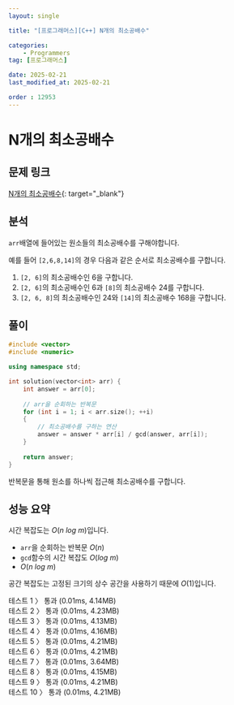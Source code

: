 ```yaml
---
layout: single

title: "[프로그래머스][C++] N개의 최소공배수"

categories:
    - Programmers
tag: [프로그래머스]

date: 2025-02-21
last_modified_at: 2025-02-21

order : 12953
---
```


# N개의 최소공배수

## 문제 링크

[N개의 최소공배수](https://school.programmers.co.kr/learn/courses/30/lessons/12953){: target="_blank"}

## 분석

`arr`배열에 들어있는 원소들의 최소공배수를 구해야합니다.

예를 들어 `[2,6,8,14]`의 경우 다음과 같은 순서로 최소공배수를 구합니다.

1. `[2, 6]`의 최소공배수인 $6$을 구합니다.
2. `[2, 6]`의 최소공배수인 $6$과 `[8]`의 최소공배수 $24$를 구합니다.
3. `[2, 6, 8]`의 최소공배수인 $24$와 `[14]`의 최소공배수 $168$을 구합니다.

## 풀이

```cpp
#include <vector>
#include <numeric>

using namespace std;

int solution(vector<int> arr) {
    int answer = arr[0];
    
    // arr을 순회하는 반복문
    for (int i = 1; i < arr.size(); ++i)
    {
        // 최소공배수를 구하는 연산
        answer = answer * arr[i] / gcd(answer, arr[i]);
    }
    
    return answer;
}
```

반복문을 통해 원소를 하나씩 접근해 최소공배수를 구합니다.

## 성능 요약

시간 복잡도는 $O(n \ log \ m)$입니다.

- `arr`을 순회하는 반복문 $O(n)$
- `gcd`함수의 시간 복잡도 $O(log \ m)$
- $O(n \ log \ m)$

공간 복잡도는 고정된 크기의 상수 공간을 사용하기 때문에 $O(1)$입니다.

테스트 1 〉 통과 (0.01ms, 4.14MB)  
테스트 2 〉 통과 (0.01ms, 4.23MB)  
테스트 3 〉 통과 (0.01ms, 4.13MB)  
테스트 4 〉 통과 (0.01ms, 4.16MB)  
테스트 5 〉 통과 (0.01ms, 4.21MB)  
테스트 6 〉 통과 (0.01ms, 4.21MB)  
테스트 7 〉 통과 (0.01ms, 3.64MB)  
테스트 8 〉 통과 (0.01ms, 4.15MB)  
테스트 9 〉 통과 (0.01ms, 4.21MB)  
테스트 10 〉 통과 (0.01ms, 4.21MB)  